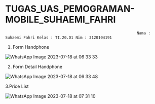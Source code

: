 # TUGAS_UAS_PEMOGRAMAN-MOBILE_SUHAEMI_FAHRI
                                                              Nama : Suhaemi Fahri Kelas : TI.20.D1 Nim : 3120104191

                                                              
1. Form Handphone
   
![WhatsApp Image 2023-07-18 at 06 33 33](https://github.com/Suhfah/TUGAS_UAS_PEMOGRAMAN-MOBILE_SUHAEMI-FAHRI/assets/121496532/1a9649dd-4e94-4edb-8faa-4c2745ad8ddf)


2. Form Detail Handphone
   
![WhatsApp Image 2023-07-18 at 06 33 48](https://github.com/Suhfah/TUGAS_UAS_PEMOGRAMAN-MOBILE_SUHAEMI-FAHRI/assets/121496532/aa2f7696-a6dd-4888-a02e-ab77ddf779d9)


3.Price List

![WhatsApp Image 2023-07-18 at 07 31 10](https://github.com/Suhfah/TUGAS_UAS_PEMOGRAMAN-MOBILE_SUHAEMI-FAHRI/assets/121496532/13dd698b-bfbc-4c2f-af5a-b11ff85eb5f5)
